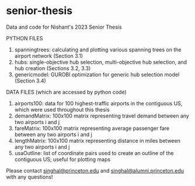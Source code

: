 # senior-thesis
Data and code for Nishant's 2023 Senior Thesis

PYTHON FILES
1. spanningtrees: calculating and plotting various spanning trees on the airport network (Section 3.1)
2. hubs: single-objective hub selection, multi-objective hub selection, and hub creation (Sections 3.2, 3.3)
3. genericmodel: GUROBI optimization for generic hub selection model (Section 3.4)

DATA FILES (which are accessed by python code)
1. airports100: data for 100 highest-traffic airports in the contiguous US, which were used throughout this thesis
2. demandMatrix: 100x100 matrix representing travel demand between any two airports i and j
3. fareMatrix: 100x100 matrix representing average passenger fare between any two airports i and j
4. lengthMatrix: 100x100 matrix representing distance in miles between any two airports i and j
5. usaOutline: list of coordinate pairs used to create an outline of the contiguous US; useful for plotting maps

Please contact singhal@princeton.edu and singhal@alumni.princeton.edu with any questions!
